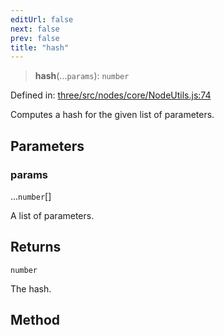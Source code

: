 ```yaml
---
editUrl: false
next: false
prev: false
title: "hash"
---
```


> **hash**(...`params`): `number`

Defined in: [three/src/nodes/core/NodeUtils.js:74](https://github.com/DefinitelyMaybe/three-i18n/blob/fa57b79433d1c349ffb23a78727299c8d4190136/three/src/nodes/core/NodeUtils.js#L74)

Computes a hash for the given list of parameters.

## Parameters

### params

...`number`[]

A list of parameters.

## Returns

`number`

The hash.

## Method
